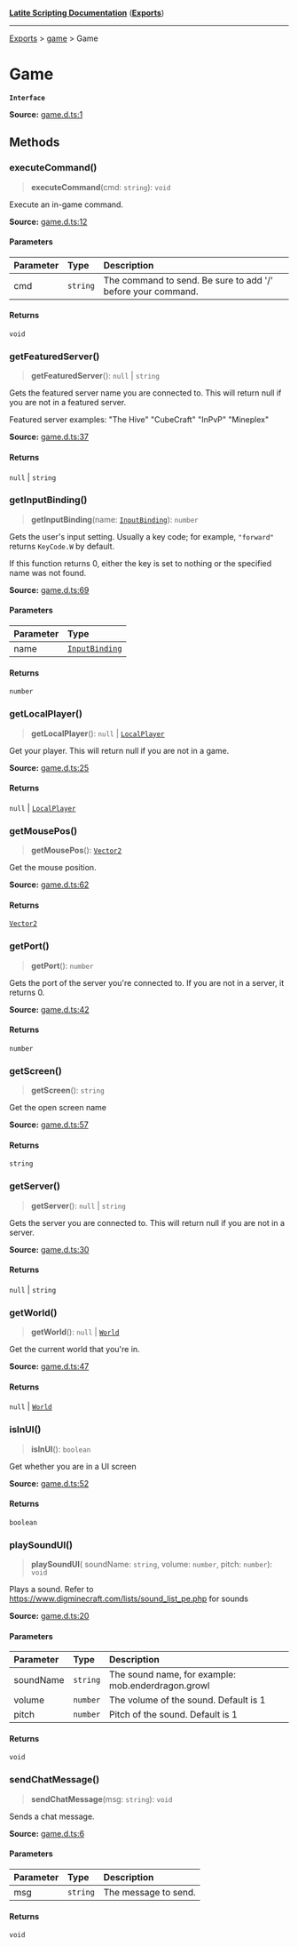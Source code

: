 [**Latite Scripting Documentation**](../../README.md) ([**Exports**](../../exports.md))

---

[Exports](../../exports.md) > [game](../index.md) > Game

# Game

**`Interface`**

**Source:** [game.d.ts:1](https://github.com/LatiteScripting/latitescripting.github.io/blob/35c45ec/definitions/game.d.ts#L1)

## Methods

### executeCommand()

> **executeCommand**(cmd: `string`): `void`

Execute an in-game command.

**Source:** [game.d.ts:12](https://github.com/LatiteScripting/latitescripting.github.io/blob/35c45ec/definitions/game.d.ts#L12)

#### Parameters

| Parameter | Type     | Description                                                  |
| :-------- | :------- | :----------------------------------------------------------- |
| cmd       | `string` | The command to send. Be sure to add '/' before your command. |

#### Returns

`void`

### getFeaturedServer()

> **getFeaturedServer**(): `null` \| `string`

Gets the featured server name you are connected to. This will return null if you are not in a featured server.

Featured server examples: "The Hive" "CubeCraft" "InPvP" "Mineplex"

**Source:** [game.d.ts:37](https://github.com/LatiteScripting/latitescripting.github.io/blob/35c45ec/definitions/game.d.ts#L37)

#### Returns

`null` \| `string`

### getInputBinding()

> **getInputBinding**(name: [`InputBinding`](../type-aliases/type-alias.InputBinding.md)): `number`

Gets the user's input setting. Usually a key code; for example, `"forward"` returns `KeyCode.W` by default.

If this function returns 0, either the key is set to nothing or the specified name was not found.

**Source:** [game.d.ts:69](https://github.com/LatiteScripting/latitescripting.github.io/blob/35c45ec/definitions/game.d.ts#L69)

#### Parameters

| Parameter | Type                                                         |
| :-------- | :----------------------------------------------------------- |
| name      | [`InputBinding`](../type-aliases/type-alias.InputBinding.md) |

#### Returns

`number`

### getLocalPlayer()

> **getLocalPlayer**(): `null` \| [`LocalPlayer`](../../module.world_entity/classes/class.LocalPlayer.md)

Get your player. This will return null if you are not in a game.

**Source:** [game.d.ts:25](https://github.com/LatiteScripting/latitescripting.github.io/blob/35c45ec/definitions/game.d.ts#L25)

#### Returns

`null` \| [`LocalPlayer`](../../module.world_entity/classes/class.LocalPlayer.md)

### getMousePos()

> **getMousePos**(): [`Vector2`](../../module.gfx_graphics/classes/class.Vector2.md)

Get the mouse position.

**Source:** [game.d.ts:62](https://github.com/LatiteScripting/latitescripting.github.io/blob/35c45ec/definitions/game.d.ts#L62)

#### Returns

[`Vector2`](../../module.gfx_graphics/classes/class.Vector2.md)

### getPort()

> **getPort**(): `number`

Gets the port of the server you're connected to. If you are not in a server, it returns 0.

**Source:** [game.d.ts:42](https://github.com/LatiteScripting/latitescripting.github.io/blob/35c45ec/definitions/game.d.ts#L42)

#### Returns

`number`

### getScreen()

> **getScreen**(): `string`

Get the open screen name

**Source:** [game.d.ts:57](https://github.com/LatiteScripting/latitescripting.github.io/blob/35c45ec/definitions/game.d.ts#L57)

#### Returns

`string`

### getServer()

> **getServer**(): `null` \| `string`

Gets the server you are connected to. This will return null if you are not in a server.

**Source:** [game.d.ts:30](https://github.com/LatiteScripting/latitescripting.github.io/blob/35c45ec/definitions/game.d.ts#L30)

#### Returns

`null` \| `string`

### getWorld()

> **getWorld**(): `null` \| [`World`](../../module.world_world/interfaces/interface.World.md)

Get the current world that you're in.

**Source:** [game.d.ts:47](https://github.com/LatiteScripting/latitescripting.github.io/blob/35c45ec/definitions/game.d.ts#L47)

#### Returns

`null` \| [`World`](../../module.world_world/interfaces/interface.World.md)

### isInUI()

> **isInUI**(): `boolean`

Get whether you are in a UI screen

**Source:** [game.d.ts:52](https://github.com/LatiteScripting/latitescripting.github.io/blob/35c45ec/definitions/game.d.ts#L52)

#### Returns

`boolean`

### playSoundUI()

> **playSoundUI**(
> soundName: `string`,
> volume: `number`,
> pitch: `number`): `void`

Plays a sound. Refer to https://www.digminecraft.com/lists/sound_list_pe.php for sounds

**Source:** [game.d.ts:20](https://github.com/LatiteScripting/latitescripting.github.io/blob/35c45ec/definitions/game.d.ts#L20)

#### Parameters

| Parameter | Type     | Description                                        |
| :-------- | :------- | :------------------------------------------------- |
| soundName | `string` | The sound name, for example: mob.enderdragon.growl |
| volume    | `number` | The volume of the sound. Default is 1              |
| pitch     | `number` | Pitch of the sound. Default is 1                   |

#### Returns

`void`

### sendChatMessage()

> **sendChatMessage**(msg: `string`): `void`

Sends a chat message.

**Source:** [game.d.ts:6](https://github.com/LatiteScripting/latitescripting.github.io/blob/35c45ec/definitions/game.d.ts#L6)

#### Parameters

| Parameter | Type     | Description          |
| :-------- | :------- | :------------------- |
| msg       | `string` | The message to send. |

#### Returns

`void`
